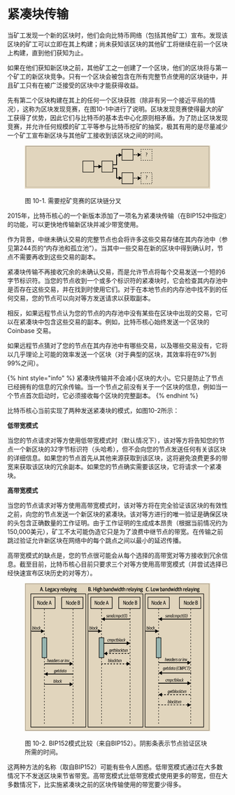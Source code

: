 # 紧凑块传输

当矿工发现一个新的区块时，他们会向比特币网络（包括其他矿工）宣布。发现该区块的矿工可以立即在其上构建；尚未获知该区块的其他矿工将继续在前一个区块上构建，直到他们获知为止。

如果在他们获知新区块之前，其他矿工之一创建了一个区块，他们的区块将与第一个矿工的新区块竞争。只有一个区块会被包含在所有完整节点使用的区块链中，并且矿工只有在被广泛接受的区块中才能获得收益。

先有第二个区块构建在其上的任何一个区块获胜（除非有另一个接近平局的情况），这称为区块发现竞赛，在图10-1中进行了说明。区块发现竞赛使得最大的矿工获得了优势，因此它们与比特币的基本去中心化原则相矛盾。为了防止区块发现竞赛，并允许任何规模的矿工平等参与比特币挖矿的抽奖，极其有用的是尽量减少一个矿工宣布新区块与其他矿工接收到该区块之间的时间。

<figure><img src="../.gitbook/assets/10.1.png" alt=""><figcaption><p>图 10-1. 需要挖矿竞赛的区块链分叉</p></figcaption></figure>

 2015年，比特币核心的一个新版本添加了一项名为紧凑块传输（在BIP152中指定）的功能，可以更快地传输新区块并减少带宽使用。

作为背景，中继未确认交易的完整节点也会将许多这些交易存储在其内存池中（参见第244页的“内存池和孤立池”）。当其中一些交易在新的区块中得到确认时，节点不需要再收到这些交易的副本。

紧凑块传输不再接收冗余的未确认交易，而是允许节点将每个交易发送一个短的6字节标识符。当您的节点收到一个或多个标识符的紧凑块时，它会检查其内存池中是否存在这些交易，并在找到时使用它们。对于在本地节点的内存池中找不到的任何交易，您的节点可以向对等方发送请求以获取副本。

相反，如果远程节点认为您的节点的内存池中没有某些在区块中出现的交易，它可以在紧凑块中包含这些交易的副本。例如，比特币核心始终发送一个区块的 Coinbase 交易。

如果远程节点猜对了您的节点在其内存池中有哪些交易，以及哪些交易没有，它将以几乎理论上可能的效率发送一个区块（对于典型的区块，其效率将在97%到99%之间）。

{% hint style="info" %}
紧凑块传输并不会减小区块的大小。它只是防止了节点已经拥有的信息的冗余传输。当一个节点之前没有关于一个区块的信息，例如当一个节点首次启动时，它必须接收每个区块的完整副本。
{% endhint %}

比特币核心当前实现了两种发送紧凑块的模式，如图10-2所示：

 **低带宽模式**&#x20;

当您的节点请求对等方使用低带宽模式时（默认情况下），该对等方将告知您的节点一个新区块的32字节标识符（头哈希），但不会向您的节点发送任何有关该区块的详细信息。如果您的节点首先从其他来源获取到该区块，这将避免浪费更多的带宽来获取该区块的冗余副本。如果您的节点确实需要该区块，它将请求一个紧凑块。

**高带宽模式**&#x20;

当您的节点请求对等方使用高带宽模式时，该对等方将在完全验证该区块的有效性之前，向您的节点发送一个新区块的紧凑块。该对等方进行的唯一验证是确保区块的头包含正确数量的工作证明。由于工作证明的生成成本昂贵（根据当前情况约为150,000美元），矿工不太可能伪造它只是为了浪费中继节点的带宽。在传输之前跳过验证允许新区块在网络中的每个跳点之间以最小的延迟传播。

高带宽模式的缺点是，您的节点很可能会从每个选择的高带宽对等方接收到冗余信息。截至目前，比特币核心目前只要求三个对等方使用高带宽模式（并尝试选择已经快速宣布区块历史的对等方）。

<figure><img src="../.gitbook/assets/10.2.png" alt=""><figcaption><p>图 10-2.  BIP152模式比较（来自BIP152）。阴影条表示节点验证区块所需的时间。</p></figcaption></figure>

这两种方法的名称（取自BIP152）可能有些令人困惑。低带宽模式通过在大多数情况下不发送区块来节省带宽。高带宽模式比低带宽模式使用更多的带宽，但在大多数情况下，比实施紧凑块之前的区块传输使用的带宽要少得多。

